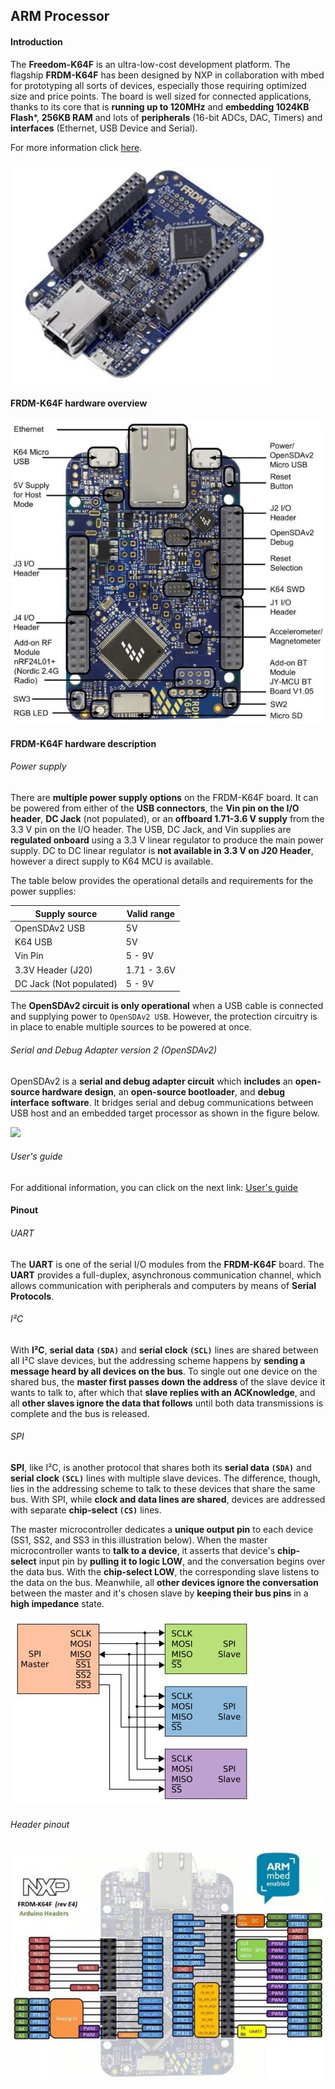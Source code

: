## ARM Processor

#### Introduction

The **Freedom-K64F** is an ultra-low-cost development platform. The flagship **FRDM-K64F** has been designed by NXP in collaboration with mbed for prototyping all sorts of devices, especially those requiring optimized size and price points. The board is well sized for connected applications, thanks to its core that is **running up to 120MHz** and **embedding 1024KB Flash***, **256KB RAM** and lots of **peripherals** (16-bit ADCs, DAC, Timers) and **interfaces** (Ethernet, USB Device and Serial).

For more information click [here](https://developer.mbed.org/platforms/FRDM-K64F/).

![](/assets/frdm.JPG)

#### FRDM-K64F hardware overview

![](/assets/overview.JPG)

#### FRDM-K64F hardware description

###### Power supply

There are **multiple power supply options** on the FRDM-K64F board. It can be powered from either of the **USB connectors**, the **Vin pin on the I/O header**, **DC Jack** (not populated), or an **offboard 1.71-3.6 V supply** from the 3.3 V pin on the I/O header. The USB, DC Jack, and Vin supplies are **regulated onboard** using a 3.3 V linear regulator to produce the main power supply. DC to DC linear regulator is **not available in 3.3 V on J20 Header**, however a direct supply to K64 MCU is available.

The table below provides the operational details and requirements for the power supplies:

|Supply source | Valid range |
|--------------|-------------|
|OpenSDAv2 USB|5V|
|K64 USB|5V|
|Vin Pin|5 - 9V|
|3.3V Header (J20)|1.71 - 3.6V|
|DC Jack (Not populated)|5 - 9V|

The **OpenSDAv2 circuit is only operational** when a USB cable is connected and supplying power to `OpenSDAv2 USB`. However, the protection circuitry is in place to enable multiple sources to be powered at once.

###### Serial and Debug Adapter version 2 (OpenSDAv2)

OpenSDAv2 is a **serial and debug adapter circuit** which **includes** an **open-source hardware design**, an **open-source bootloader**, and **debug interface software**. It bridges serial and debug communications between USB host and an embedded target processor as shown in the figure below.

![](Afbeeldingen/OpenSDAv2.jpg)

###### User's guide

For additional information, you can click on the next link:
[User's guide](https://developer.mbed.org/media/uploads/GregC/frdm-k64f_ug_rev0.1.pdf) 

#### Pinout

###### UART

The **UART** is one of the serial I/O modules from the **FRDM-K64F** board. The **UART** provides a full-duplex, asynchronous communication channel, which allows communication with peripherals and computers by means of **Serial Protocols**.

###### I²C

With **I²C**, **serial data `(SDA)`** and **serial clock `(SCL)`** lines are shared between all I²C slave devices, but the addressing scheme happens by **sending a message heard by all devices on the bus**. To single out one device on the shared bus, the **master first passes down the address** of the slave device it wants to talk to, after which that **slave replies with an ACKnowledge**, and all **other slaves ignore the data that follows** until both data transmissions is complete and the bus is released.

###### SPI

**SPI**, like I²C, is another protocol that shares both its **serial data `(SDA)`** and **serial clock `(SCL)`** lines with multiple slave devices. The difference, though, lies in the addressing scheme to talk to these devices that share the same bus. With SPI, while **clock and data lines are shared**, devices are addressed with separate **chip-select `(CS)`** lines.

The master microcontroller dedicates a **unique output pin** to each device (SS1, SS2, and SS3 in this illustration below). When the master microcontroller wants to **talk to a device**, it asserts that device's **chip-select** input pin by **pulling it to logic LOW**, and the conversation begins over the data bus. With the **chip-select LOW**, the corresponding slave listens to the data on the bus. Meanwhile, all **other devices ignore the conversation** between the master and it's chosen slave by **keeping their bus pins** in a **high impedance** state.

![](/assets/SPI.JPG)

###### Header pinout

![](/assets/pinout.JPG)